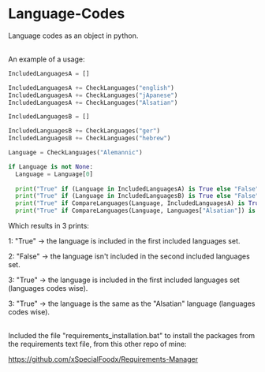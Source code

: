 # Language-Codes
Language codes as an object in python.
<br/><br/>

An example of a usage:

```python
IncludedLanguagesA = []

IncludedLanguagesA += CheckLanguages("english")
IncludedLanguagesA += CheckLanguages("jApanese")
IncludedLanguagesA += CheckLanguages("Alsatian")

IncludedLanguagesB = []

IncludedLanguagesB += CheckLanguages("ger")
IncludedLanguagesB += CheckLanguages("hebrew")

Language = CheckLanguages("Alemannic")

if Language is not None:
  Language = Language[0]
  
  print("True" if (Language in IncludedLanguagesA) is True else "False")
  print("True" if (Language in IncludedLanguagesB) is True else "False")
  print("True" if CompareLanguages(Language, IncludedLanguagesA) is True else "False")
  print("True" if CompareLanguages(Language, Languages["Alsatian"]) is True else "False")
```

Which results in 3 prints:

1: "True" -> the language is included in the first included languages set.

2: "False" -> the language isn't included in the second included languages set.

3: "True" -> the language is included in the first included languages set (languages codes wise).

3: "True" -> the language is the same as the "Alsatian" language (languages codes wise).
<br/><br/>


Included the file "requirements_installation.bat" to install the packages from the requirements text file, from this other repo of mine:

https://github.com/xSpecialFoodx/Requirements-Manager
